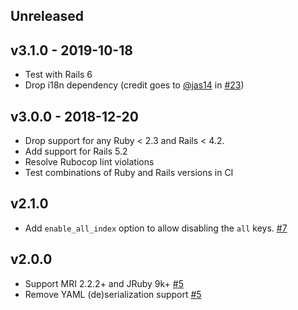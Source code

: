 ## Unreleased

## v3.1.0 - 2019-10-18

- Test with Rails 6
- Drop i18n dependency (credit goes to [@jas14](https://github.com/jas14) in [#23](https://github.com/rpush/modis/pull/23))

## v3.0.0 - 2018-12-20

- Drop support for any Ruby < 2.3 and Rails < 4.2.
- Add support for Rails 5.2
- Resolve Rubocop lint violations
- Test combinations of Ruby and Rails versions in CI

## v2.1.0

- Add `enable_all_index` option to allow disabling the `all` keys. [#7](https://github.com/rpush/modis/pull/7)

## v2.0.0

- Support MRI 2.2.2+ and JRuby 9k+ [#5](https://github.com/rpush/modis/pull/5)
- Remove YAML (de)serialization support [#5](https://github.com/rpush/modis/pull/5)
